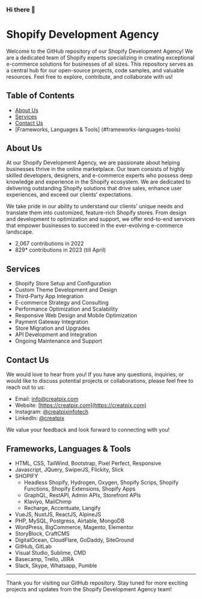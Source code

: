 ### Hi there 👋

# Shopify Development Agency

Welcome to the GitHub repository of our Shopify Development Agency! We are a dedicated team of Shopify experts specializing in creating exceptional e-commerce solutions for businesses of all sizes. This repository serves as a central hub for our open-source projects, code samples, and valuable resources. Feel free to explore, contribute, and collaborate with us!

## Table of Contents

- [About Us](#about-us)
- [Services](#services)
- [Contact Us](#contact-us)
- [Frameworks, Languages & Tools] (#frameworks-languages-tools)

## About Us

At our Shopify Development Agency, we are passionate about helping businesses thrive in the online marketplace. Our team consists of highly skilled developers, designers, and e-commerce experts who possess deep knowledge and experience in the Shopify ecosystem. We are dedicated to delivering outstanding Shopify solutions that drive sales, enhance user experiences, and exceed our clients' expectations.

We take pride in our ability to understand our clients' unique needs and translate them into customized, feature-rich Shopify stores. From design and development to optimization and support, we offer end-to-end services that empower businesses to succeed in the ever-evolving e-commerce landscape.

- 2,067 contributions in 2022
- 829* contributions in 2023 (till April)

## Services

- Shopify Store Setup and Configuration
- Custom Theme Development and Design
- Third-Party App Integration
- E-commerce Strategy and Consulting
- Performance Optimization and Scalability
- Responsive Web Design and Mobile Optimization
- Payment Gateway Integration
- Store Migration and Upgrades
- API Development and Integration
- Ongoing Maintenance and Support

## Contact Us

We would love to hear from you! If you have any questions, inquiries, or would like to discuss potential projects or collaborations, please feel free to reach out to us:

- Email: [info@creatpix.com](mailto:info@creatpix.com)
- Website: [https://creatpix.com](https://creatpix.com)
- Instagram: [@creatpixinfotech](https://www.instagram.com/creatpixinfotech)
- LinkedIn: [@creatpix](https://www.linkedin.com/company/creatpix)

We value your feedback and look forward to connecting with you!

## Frameworks, Languages & Tools

- HTML, CSS, TailWind, Bootstrap, Pixel Perfect, Responsive
- Javascript, JQuery, SwiperJS, Flickity, Slick
- SHOPIFY
  - Headless Shopify, Hydrogen, Oxygen, Shopify Scrips, Shopify Functions, Shopify Extensions, Shopify Apps
  - GraphQL, RestAPI, Admin APIs, Storefront APIs
  - Klaviyo, MailChimp
  - Recharge, Accentuate, Langify
- VueJS, NuxtJS, ReactJS, AlpineJS
- PHP, MySQL, Postgress, Airtable, MongoDB
- WordPress, BigCommerce, Magento, Elementor
- StoryBlock, CraftCMS
- DigitalOcean, CloudFlare, GoDaddy, SiteGround
- GitHub, GitLab
- Visual Studio, Sublime, CMD
- Basecamp, Trello, JIIRA
- Slack, Skype, Whatsapp, Pumble


---

Thank you for visiting our GitHub repository. Stay tuned for more exciting projects and updates from the Shopify Development Agency team!
